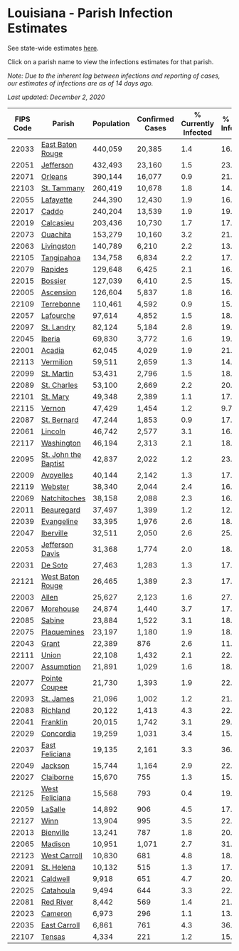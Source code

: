 # Louisiana - Parish Infection Estimates

See state-wide estimates [here](/infections/us-la).

Click on a parish name to view the infections estimates for that parish.

*Note: Due to the inherent lag between infections and reporting of cases, our estimates of infections are as of 14 days ago.*

*Last updated: December 2, 2020*

|   FIPS Code |                                       Parish |   Population |   Confirmed Cases |   % Currently Infected |   % Total Infected |
|-------------|----------------------------------------------|--------------|-------------------|------------------------|--------------------|
|       22033 |         [East Baton Rouge](east-baton-rouge) |      440,059 |            20,385 |                    1.4 |               16.5 |
|       22051 |                       [Jefferson](jefferson) |      432,493 |            23,160 |                    1.5 |               23.9 |
|       22071 |                           [Orleans](orleans) |      390,144 |            16,077 |                    0.9 |               21.6 |
|       22103 |                   [St. Tammany](st.-tammany) |      260,419 |            10,678 |                    1.8 |               14.5 |
|       22055 |                       [Lafayette](lafayette) |      244,390 |            12,430 |                    1.9 |               16.8 |
|       22017 |                               [Caddo](caddo) |      240,204 |            13,539 |                    1.9 |               19.9 |
|       22019 |                       [Calcasieu](calcasieu) |      203,436 |            10,730 |                    1.7 |               17.6 |
|       22073 |                         [Ouachita](ouachita) |      153,279 |            10,160 |                    3.2 |               21.9 |
|       22063 |                     [Livingston](livingston) |      140,789 |             6,210 |                    2.2 |               13.6 |
|       22105 |                     [Tangipahoa](tangipahoa) |      134,758 |             6,834 |                    2.2 |               17.1 |
|       22079 |                           [Rapides](rapides) |      129,648 |             6,425 |                    2.1 |               16.1 |
|       22015 |                           [Bossier](bossier) |      127,039 |             6,410 |                    2.5 |               15.4 |
|       22005 |                       [Ascension](ascension) |      126,604 |             5,837 |                    1.8 |               16.0 |
|       22109 |                     [Terrebonne](terrebonne) |      110,461 |             4,592 |                    0.9 |               15.1 |
|       22057 |                       [Lafourche](lafourche) |       97,614 |             4,852 |                    1.5 |               18.5 |
|       22097 |                     [St. Landry](st.-landry) |       82,124 |             5,184 |                    2.8 |               19.8 |
|       22045 |                             [Iberia](iberia) |       69,830 |             3,772 |                    1.6 |               19.0 |
|       22001 |                             [Acadia](acadia) |       62,045 |             4,029 |                    1.9 |               21.9 |
|       22113 |                       [Vermilion](vermilion) |       59,511 |             2,659 |                    1.3 |               14.2 |
|       22099 |                     [St. Martin](st.-martin) |       53,431 |             2,796 |                    1.5 |               18.4 |
|       22089 |                   [St. Charles](st.-charles) |       53,100 |             2,669 |                    2.2 |               20.2 |
|       22101 |                         [St. Mary](st.-mary) |       49,348 |             2,389 |                    1.1 |               17.5 |
|       22115 |                             [Vernon](vernon) |       47,429 |             1,454 |                    1.2 |                9.7 |
|       22087 |                   [St. Bernard](st.-bernard) |       47,244 |             1,853 |                    0.9 |               17.0 |
|       22061 |                           [Lincoln](lincoln) |       46,742 |             2,577 |                    3.1 |               16.1 |
|       22117 |                     [Washington](washington) |       46,194 |             2,313 |                    2.1 |               18.1 |
|       22095 | [St. John the Baptist](st.-john-the-baptist) |       42,837 |             2,022 |                    1.2 |               23.6 |
|       22009 |                       [Avoyelles](avoyelles) |       40,144 |             2,142 |                    1.3 |               17.0 |
|       22119 |                           [Webster](webster) |       38,340 |             2,044 |                    2.4 |               16.9 |
|       22069 |                 [Natchitoches](natchitoches) |       38,158 |             2,088 |                    2.3 |               16.7 |
|       22011 |                     [Beauregard](beauregard) |       37,497 |             1,399 |                    1.2 |               12.1 |
|       22039 |                     [Evangeline](evangeline) |       33,395 |             1,976 |                    2.6 |               18.5 |
|       22047 |                       [Iberville](iberville) |       32,511 |             2,050 |                    2.6 |               25.3 |
|       22053 |           [Jefferson Davis](jefferson-davis) |       31,368 |             1,774 |                    2.0 |               18.4 |
|       22031 |                           [De Soto](de-soto) |       27,463 |             1,283 |                    1.3 |               17.5 |
|       22121 |         [West Baton Rouge](west-baton-rouge) |       26,465 |             1,389 |                    2.3 |               17.5 |
|       22003 |                               [Allen](allen) |       25,627 |             2,123 |                    1.6 |               27.9 |
|       22067 |                       [Morehouse](morehouse) |       24,874 |             1,440 |                    3.7 |               17.2 |
|       22085 |                             [Sabine](sabine) |       23,884 |             1,522 |                    3.1 |               18.5 |
|       22075 |                   [Plaquemines](plaquemines) |       23,197 |             1,180 |                    1.9 |               18.3 |
|       22043 |                               [Grant](grant) |       22,389 |               876 |                    2.6 |               11.3 |
|       22111 |                               [Union](union) |       22,108 |             1,432 |                    2.1 |               22.5 |
|       22007 |                     [Assumption](assumption) |       21,891 |             1,029 |                    1.6 |               18.4 |
|       22077 |               [Pointe Coupee](pointe-coupee) |       21,730 |             1,393 |                    1.9 |               22.2 |
|       22093 |                       [St. James](st.-james) |       21,096 |             1,002 |                    1.2 |               21.0 |
|       22083 |                         [Richland](richland) |       20,122 |             1,413 |                    4.3 |               22.2 |
|       22041 |                         [Franklin](franklin) |       20,015 |             1,742 |                    3.1 |               29.9 |
|       22029 |                       [Concordia](concordia) |       19,259 |             1,031 |                    3.4 |               15.7 |
|       22037 |             [East Feliciana](east-feliciana) |       19,135 |             2,161 |                    3.3 |               36.2 |
|       22049 |                           [Jackson](jackson) |       15,744 |             1,164 |                    2.9 |               22.2 |
|       22027 |                       [Claiborne](claiborne) |       15,670 |               755 |                    1.3 |               15.7 |
|       22125 |             [West Feliciana](west-feliciana) |       15,568 |               793 |                    0.4 |               19.7 |
|       22059 |                           [LaSalle](lasalle) |       14,892 |               906 |                    4.5 |               17.8 |
|       22127 |                                 [Winn](winn) |       13,904 |               995 |                    3.5 |               22.4 |
|       22013 |                       [Bienville](bienville) |       13,241 |               787 |                    1.8 |               20.0 |
|       22065 |                           [Madison](madison) |       10,951 |             1,071 |                    2.7 |               31.9 |
|       22123 |                 [West Carroll](west-carroll) |       10,830 |               681 |                    4.8 |               18.2 |
|       22091 |                     [St. Helena](st.-helena) |       10,132 |               515 |                    1.3 |               17.3 |
|       22021 |                         [Caldwell](caldwell) |        9,918 |               651 |                    4.7 |               20.0 |
|       22025 |                       [Catahoula](catahoula) |        9,494 |               644 |                    3.3 |               22.2 |
|       22081 |                       [Red River](red-river) |        8,442 |               569 |                    1.4 |               21.5 |
|       22023 |                           [Cameron](cameron) |        6,973 |               296 |                    1.1 |               13.7 |
|       22035 |                 [East Carroll](east-carroll) |        6,861 |               761 |                    4.3 |               36.7 |
|       22107 |                             [Tensas](tensas) |        4,334 |               221 |                    1.2 |               15.5 |